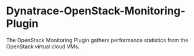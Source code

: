 # Dynatrace-OpenStack-Monitoring-Plugin
The OpenStack Monitoring Plugin gathers performance statistics from the OpenStack virtual cloud VMs.
